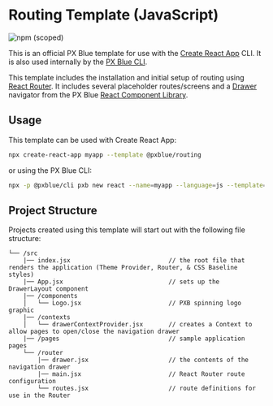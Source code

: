 # Routing Template (JavaScript)

![npm (scoped)](https://img.shields.io/npm/v/@pxblue/cra-template-routing?color=%23007bc1&label=%40pxblue%2Fcra-template-routing)

This is an official PX Blue template for use with the [Create React App](https://create-react-app.dev/) CLI. It is also used internally by the [PX Blue CLI](https://www.npmjs.com/package/@pxblue/cli).

This template includes the installation and initial setup of routing using [React Router](https://reactrouter.com/). It includes several placeholder routes/screens and a [Drawer](https://pxblue-components.github.io/react/?path=/info/components-drawer--get-read-me-story) navigator from the PX Blue [React Component Library](https://www.npmjs.com/package/@pxblue/react-components).

## Usage
This template can be used with Create React App:
```sh
npx create-react-app myapp --template @pxblue/routing
```
or using the PX Blue CLI:
```sh
npx -p @pxblue/cli pxb new react --name=myapp --language=js --template=routing
```

## Project Structure
Projects created using this template will start out with the following file structure:

```
└── /src
    |── index.jsx                           // the root file that renders the application (Theme Provider, Router, & CSS Baseline styles)
    |── App.jsx                             // sets up the DrawerLayout component
    |── /components                           
    │   └── Logo.jsx                        // PXB spinning logo graphic
    |── /contexts                           
    │   └── drawerContextProvider.jsx       // creates a Context to allow pages to open/close the navigation drawer
    |── /pages                              // sample application pages
    └── /router
        |── drawer.jsx                      // the contents of the navigation drawer
        |── main.jsx                        // React Router route configuration
        └── routes.jsx                      // route definitions for use in the Router
```